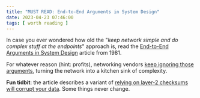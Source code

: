 ```yaml
---
title: "MUST READ: End-to-End Arguments in System Design"
date: 2023-04-23 07:46:00
tags: [ worth reading ]
---
```

In case you ever wondered how old the "_keep network simple and do complex stuff at the endpoints_" approach is, read the 
[End-to-End Arguments in System Design](https://web.mit.edu/Saltzer/www/publications/endtoend/endtoend.pdf) article from 1981.

For whatever reason (hint: profits), networking vendors [keep ignoring those arguments](https://blog.ipspace.net/2013/06/network-virtualization-and-spaghetti.html), turning the network into a kitchen sink of complexity.

**Fun tidbit**: the article describes a variant of [relying on layer-2 checksums will corrupt your data](https://blog.ipspace.net/2013/03/does-dedicated-iscsi-infrastructure.html). Some things never change.
